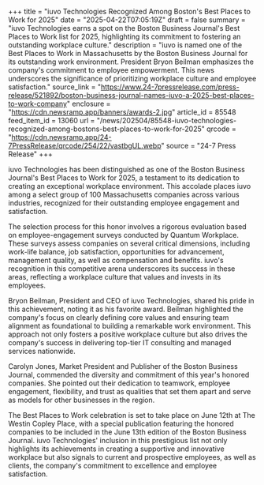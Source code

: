 +++
title = "iuvo Technologies Recognized Among Boston's Best Places to Work for 2025"
date = "2025-04-22T07:05:19Z"
draft = false
summary = "iuvo Technologies earns a spot on the Boston Business Journal's Best Places to Work list for 2025, highlighting its commitment to fostering an outstanding workplace culture."
description = "iuvo is named one of the Best Places to Work in Massachusetts by the Boston Business Journal for its outstanding work environment. President Bryon Beilman emphasizes the company's commitment to employee empowerment. This news underscores the significance of prioritizing workplace culture and employee satisfaction."
source_link = "https://www.24-7pressrelease.com/press-release/521892/boston-business-journal-names-iuvo-a-2025-best-places-to-work-company"
enclosure = "https://cdn.newsramp.app/banners/awards-2.jpg"
article_id = 85548
feed_item_id = 13060
url = "/news/202504/85548-iuvo-technologies-recognized-among-bostons-best-places-to-work-for-2025"
qrcode = "https://cdn.newsramp.app/24-7PressRelease/qrcode/254/22/vastbgUL.webp"
source = "24-7 Press Release"
+++

<p>iuvo Technologies has been distinguished as one of the Boston Business Journal's Best Places to Work for 2025, a testament to its dedication to creating an exceptional workplace environment. This accolade places iuvo among a select group of 100 Massachusetts companies across various industries, recognized for their outstanding employee engagement and satisfaction.</p><p>The selection process for this honor involves a rigorous evaluation based on employee-engagement surveys conducted by Quantum Workplace. These surveys assess companies on several critical dimensions, including work-life balance, job satisfaction, opportunities for advancement, management quality, as well as compensation and benefits. iuvo's recognition in this competitive arena underscores its success in these areas, reflecting a workplace culture that values and invests in its employees.</p><p>Bryon Beilman, President and CEO of iuvo Technologies, shared his pride in this achievement, noting it as his favorite award. Beilman highlighted the company's focus on clearly defining core values and ensuring team alignment as foundational to building a remarkable work environment. This approach not only fosters a positive workplace culture but also drives the company's success in delivering top-tier IT consulting and managed services nationwide.</p><p>Carolyn Jones, Market President and Publisher of the Boston Business Journal, commended the diversity and commitment of this year's honored companies. She pointed out their dedication to teamwork, employee engagement, flexibility, and trust as qualities that set them apart and serve as models for other businesses in the region.</p><p>The Best Places to Work celebration is set to take place on June 12th at The Westin Copley Place, with a special publication featuring the honored companies to be included in the June 13th edition of the Boston Business Journal. iuvo Technologies' inclusion in this prestigious list not only highlights its achievements in creating a supportive and innovative workplace but also signals to current and prospective employees, as well as clients, the company's commitment to excellence and employee satisfaction.</p>